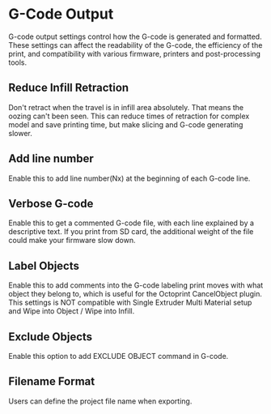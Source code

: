 # G-Code Output

G-code output settings control how the G-code is generated and formatted. These settings can affect the readability of the G-code, the efficiency of the print, and compatibility with various firmware, printers and post-processing tools.

## Reduce Infill Retraction

Don't retract when the travel is in infill area absolutely. That means the oozing can't been seen. This can reduce times of retraction for complex model and save printing time, but make slicing and G-code generating slower.

## Add line number

Enable this to add line number(Nx) at the beginning of each G-code line.

## Verbose G-code

Enable this to get a commented G-code file, with each line explained by a descriptive text. If you print from SD card, the additional weight of the file could make your firmware slow down.

## Label Objects

Enable this to add comments into the G-code labeling print moves with what object they belong to, which is useful for the Octoprint CancelObject plugin. This settings is NOT compatible with Single Extruder Multi Material setup and Wipe into Object / Wipe into Infill.

## Exclude Objects

Enable this option to add EXCLUDE OBJECT command in G-code.

## Filename Format

Users can define the project file name when exporting.
